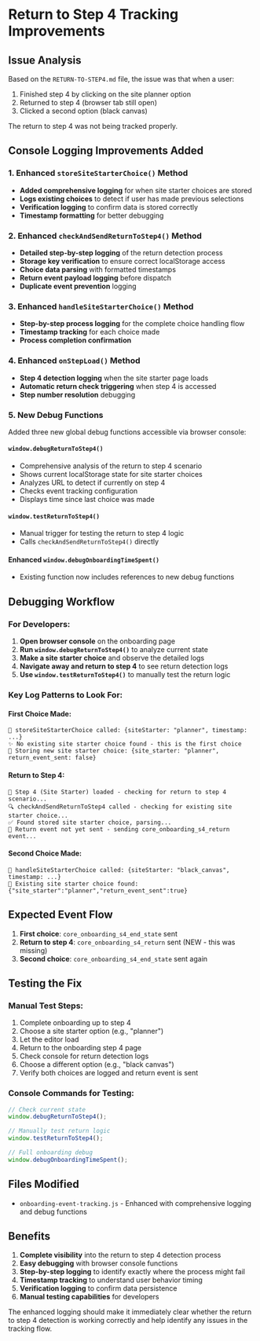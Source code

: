 # Return to Step 4 Tracking Improvements

## Issue Analysis

Based on the `RETURN-TO-STEP4.md` file, the issue was that when a user:
1. Finished step 4 by clicking on the site planner option
2. Returned to step 4 (browser tab still open) 
3. Clicked a second option (black canvas)

The return to step 4 was not being tracked properly.

## Console Logging Improvements Added

### 1. Enhanced `storeSiteStarterChoice()` Method
- **Added comprehensive logging** for when site starter choices are stored
- **Logs existing choices** to detect if user has made previous selections
- **Verification logging** to confirm data is stored correctly
- **Timestamp formatting** for better debugging

### 2. Enhanced `checkAndSendReturnToStep4()` Method
- **Detailed step-by-step logging** of the return detection process
- **Storage key verification** to ensure correct localStorage access
- **Choice data parsing** with formatted timestamps
- **Return event payload logging** before dispatch
- **Duplicate event prevention** logging

### 3. Enhanced `handleSiteStarterChoice()` Method
- **Step-by-step process logging** for the complete choice handling flow
- **Timestamp tracking** for each choice made
- **Process completion confirmation**

### 4. Enhanced `onStepLoad()` Method
- **Step 4 detection logging** when the site starter page loads
- **Automatic return check triggering** when step 4 is accessed
- **Step number resolution** debugging

### 5. New Debug Functions
Added three new global debug functions accessible via browser console:

#### `window.debugReturnToStep4()`
- Comprehensive analysis of the return to step 4 scenario
- Shows current localStorage state for site starter choices
- Analyzes URL to detect if currently on step 4
- Checks event tracking configuration
- Displays time since last choice was made

#### `window.testReturnToStep4()`
- Manual trigger for testing the return to step 4 logic
- Calls `checkAndSendReturnToStep4()` directly

#### Enhanced `window.debugOnboardingTimeSpent()`
- Existing function now includes references to new debug functions

## Debugging Workflow

### For Developers:
1. **Open browser console** on the onboarding page
2. **Run `window.debugReturnToStep4()`** to analyze current state
3. **Make a site starter choice** and observe the detailed logs
4. **Navigate away and return to step 4** to see return detection logs
5. **Use `window.testReturnToStep4()`** to manually test the return logic

### Key Log Patterns to Look For:

#### First Choice Made:
```
🎯 storeSiteStarterChoice called: {siteStarter: "planner", timestamp: ...}
✨ No existing site starter choice found - this is the first choice
💾 Storing new site starter choice: {site_starter: "planner", return_event_sent: false}
```

#### Return to Step 4:
```
🎯 Step 4 (Site Starter) loaded - checking for return to step 4 scenario...
🔍 checkAndSendReturnToStep4 called - checking for existing site starter choice...
✅ Found stored site starter choice, parsing...
🚀 Return event not yet sent - sending core_onboarding_s4_return event...
```

#### Second Choice Made:
```
🎯 handleSiteStarterChoice called: {siteStarter: "black_canvas", timestamp: ...}
🔄 Existing site starter choice found: {"site_starter":"planner","return_event_sent":true}
```

## Expected Event Flow

1. **First choice**: `core_onboarding_s4_end_state` sent
2. **Return to step 4**: `core_onboarding_s4_return` sent (NEW - this was missing)
3. **Second choice**: `core_onboarding_s4_end_state` sent again

## Testing the Fix

### Manual Test Steps:
1. Complete onboarding up to step 4
2. Choose a site starter option (e.g., "planner")
3. Let the editor load
4. Return to the onboarding step 4 page
5. Check console for return detection logs
6. Choose a different option (e.g., "black canvas")
7. Verify both choices are logged and return event is sent

### Console Commands for Testing:
```javascript
// Check current state
window.debugReturnToStep4();

// Manually test return logic
window.testReturnToStep4();

// Full onboarding debug
window.debugOnboardingTimeSpent();
```

## Files Modified

- `onboarding-event-tracking.js` - Enhanced with comprehensive logging and debug functions

## Benefits

1. **Complete visibility** into the return to step 4 detection process
2. **Easy debugging** with browser console functions
3. **Step-by-step logging** to identify exactly where the process might fail
4. **Timestamp tracking** to understand user behavior timing
5. **Verification logging** to confirm data persistence
6. **Manual testing capabilities** for developers

The enhanced logging should make it immediately clear whether the return to step 4 detection is working correctly and help identify any issues in the tracking flow.
